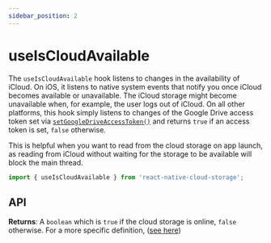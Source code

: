```yaml
---
sidebar_position: 2
---
```


# useIsCloudAvailable

The `useIsCloudAvailable` hook listens to changes in the availability of iCloud. On iOS, it listens to native system events that notify you once iCloud becomes available or unavailable. The iCloud storage might become unavailable when, for example, the user logs out of iCloud. On all other platforms, this hook simply listens to changes of the Google Drive access token set via [`setGoogleDriveAccessToken()`](../CloudStorage#setgoogledriveaccesstokenaccesstoken) and returns `true` if an access token is set, `false` otherwise.

This is helpful when you want to read from the cloud storage on app launch, as reading from iCloud without waiting for the storage to be available will block the main thread.

```ts
import { useIsCloudAvailable } from 'react-native-cloud-storage';
```

## API

**Returns**: A `boolean` which is `true` if the cloud storage is online, `false` otherwise. For a more specific definition, ([see here](../CloudStorage#iscloudavailable))
